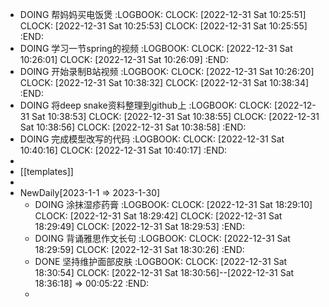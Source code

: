 - DOING 帮妈妈买电饭煲
  :LOGBOOK:
  CLOCK: [2022-12-31 Sat 10:25:51]
  CLOCK: [2022-12-31 Sat 10:25:53]
  CLOCK: [2022-12-31 Sat 10:25:55]
  :END:
- DOING  学习一节spring的视频
  :LOGBOOK:
  CLOCK: [2022-12-31 Sat 10:26:01]
  CLOCK: [2022-12-31 Sat 10:26:09]
  :END:
- DOING  开始录制B站视频
  :LOGBOOK:
  CLOCK: [2022-12-31 Sat 10:26:20]
  CLOCK: [2022-12-31 Sat 10:38:32]
  CLOCK: [2022-12-31 Sat 10:38:34]
  :END:
- DOING 将deep snake资料整理到github上
  :LOGBOOK:
  CLOCK: [2022-12-31 Sat 10:38:53]
  CLOCK: [2022-12-31 Sat 10:38:55]
  CLOCK: [2022-12-31 Sat 10:38:56]
  CLOCK: [2022-12-31 Sat 10:38:58]
  :END:
- DOING 完成模型改写的代码
  :LOGBOOK:
  CLOCK: [2022-12-31 Sat 10:40:16]
  CLOCK: [2022-12-31 Sat 10:40:17]
  :END:
-
- [[templates]]
-
- NewDaily[2023-1-1 =>  2023-1-30]
	- DOING 涂抹湿疹药膏
	  :LOGBOOK:
	  CLOCK: [2022-12-31 Sat 18:29:10]
	  CLOCK: [2022-12-31 Sat 18:29:42]
	  CLOCK: [2022-12-31 Sat 18:29:49]
	  CLOCK: [2022-12-31 Sat 18:29:53]
	  :END:
	- DOING 背诵雅思作文长句
	  :LOGBOOK:
	  CLOCK: [2022-12-31 Sat 18:29:59]
	  CLOCK: [2022-12-31 Sat 18:30:26]
	  :END:
	- DONE 坚持维护面部皮肤
	  :LOGBOOK:
	  CLOCK: [2022-12-31 Sat 18:30:54]
	  CLOCK: [2022-12-31 Sat 18:30:56]--[2022-12-31 Sat 18:36:18] =>  00:05:22
	  :END:
	-